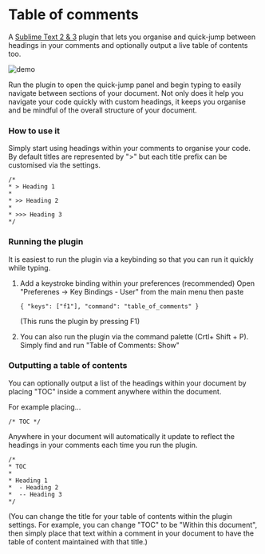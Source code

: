 # Table of comments

A [Sublime Text 2 & 3](http://www.sublimetext.com) plugin that lets you organise and quick-jump between headings in your comments and optionally output a live table of contents too.

![demo](http://imgur.com/uIhsQ8A.gif)

Run the plugin to open the quick-jump panel and begin typing to easily navigate between sections of your document. Not only does it help you navigate your code quickly with custom headings, it keeps you organise and be mindful of the overall structure of your document.

### How to use it

Simply start using headings within your comments to organise your code.
By default titles are represented by ">" but each title prefix can be customised via the settings.

```
/*
* > Heading 1
*
* >> Heading 2
*
* >>> Heading 3
*/
```

### Running the plugin

It is easiest to run the plugin via a keybinding so that you can run it quickly while typing.

1. Add a keystroke binding within your preferences (recommended)
   Open "Preferenes -> Key Bindings - User" from the main menu then paste

   ```{ "keys": ["f1"], "command": "table_of_comments" }```
   
   (This runs the plugin by pressing F1)
   
2. You can also run the plugin via the command palette (Crtl+ Shift + P). Simply find and run "Table of Comments: Show"


### Outputting a table of contents

You can optionally output a list of the headings within your document by placing "TOC" inside a comment anywhere within the document.

For example placing...

```/* TOC */```

Anywhere in your document will automatically it update to reflect the headings in your comments each time you run the plugin.

```
/*
* TOC
*
* Heading 1
*  - Heading 2
*  -- Heading 3
*/
```

(You can change the title for your table of contents within the plugin settings.  For example, you can change "TOC" to be "Within this document", then simply place that text within a comment in your document to have the table of content maintained with that title.)
